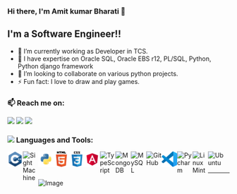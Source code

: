 ### Hi there, I'm Amit kumar Bharati 👋

## I'm a Software Engineer!!

- 🔭 I’m currently working as Developer in TCS.
- 🌱 I have expertise on Oracle SQL, Oracle EBS r12, PL/SQL, Python, Python django framework
- 👯 I’m looking to collaborate on various python projects.
- ⚡ Fun fact: I love to draw and play games.

### 📫 Reach me on: 

  <a href="https://github.com/akb9115"><img src="https://img.icons8.com/nolan/64/github.png" width='50px'/></a>
  <a href="mailto: akb9115@gmail.com"><img src="https://img.icons8.com/fluent/64/000000/gmail.png" width="50"/></a>
  <a href="https://www.linkedin.com/in/amit-bharati-4aa936168/"><img src="https://img.icons8.com/cute-clipart/64/000000/linkedin.png" width='50'/></a>
  
### <img src="https://img.icons8.com/nolan/64/wrench.png" width="25"/> Languages and Tools:

<img align="left" alt="C++" width="35px" src="https://raw.githubusercontent.com/github/explore/80688e429a7d4ef2fca1e82350fe8e3517d3494d/topics/cpp/cpp.png" />
<img align="left" alt="Sight Machine" width="35px" src= "https://pbs.twimg.com/profile_images/1032033528324603904/ejV1uR7X_400x400.jpg" />
<img align="left" alt="Python" width="35px" src="https://raw.githubusercontent.com/github/explore/80688e429a7d4ef2fca1e82350fe8e3517d3494d/topics/python/python.png" />
<img align="left" alt="HTML5" width="35px" src="https://raw.githubusercontent.com/github/explore/80688e429a7d4ef2fca1e82350fe8e3517d3494d/topics/html/html.png" />
<img align="left" alt="CSS3" width="35px" src="https://raw.githubusercontent.com/github/explore/80688e429a7d4ef2fca1e82350fe8e3517d3494d/topics/css/css.png" />
<img align="left" alt="Angular" width="35px" src="https://raw.githubusercontent.com/github/explore/80688e429a7d4ef2fca1e82350fe8e3517d3494d/topics/angular/angular.png" />
<img align="left" alt="TypeScript" width="35px" src= "https://img.icons8.com/color/48/000000/typescript.png" />
<img align="left" alt="MongoDB" width="35px" src="https://img.icons8.com/color/48/000000/mongodb.png" />
<img align="left" alt="MySQL" width="35px" src="https://img.icons8.com/ios-filled/50/000000/mysql-logo.png" />
<img align="left" alt="GitHub" width="35px" src="https://img.icons8.com/fluent/48/000000/github.png" />
<img align="left" alt="Visual Studio Code" width="35px" src="https://raw.githubusercontent.com/github/explore/80688e429a7d4ef2fca1e82350fe8e3517d3494d/topics/visual-studio-code/visual-studio-code.png" />
<img align="left" alt="Pycharm" width="35px" src= "https://img.icons8.com/color/35/000000/pycharm.png" />
<img align="left" alt="Linux Mint" width="35px" src= "https://img.icons8.com/color/48/000000/linux-mint.png" />
<img align="left" alt="Ubuntu" width="35px" src= "https://img.icons8.com/color/48/000000/ubuntu.png" />

<br>
<br>

---
![Image](https://github-readme-stats.vercel.app/api/top-langs/?username=akb9115&theme=tokyonight)
